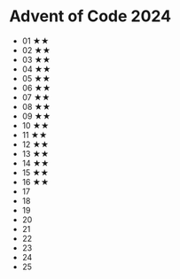 # Advent of Code 2024

- 01 ★★
- 02 ★★
- 03 ★★
- 04 ★★
- 05 ★★
- 06 ★★
- 07 ★★
- 08 ★★
- 09 ★★
- 10 ★★
- 11 ★★
- 12 ★★
- 13 ★★
- 14 ★★
- 15 ★★
- 16 ★★
- 17 
- 18 
- 19 
- 20 
- 21 
- 22 
- 23
- 24
- 25